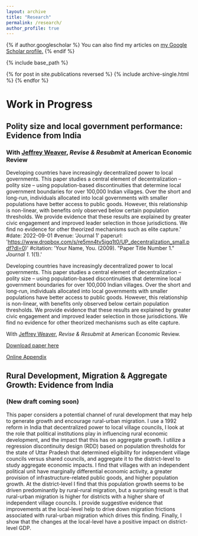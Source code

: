 ```yaml
---
layout: archive
title: "Research"
permalink: /research/
author_profile: true
---
```


{% if author.googlescholar %}
  You can also find my articles on <u><a href="{{author.googlescholar}}">my Google Scholar profile</a>.</u>
{% endif %}

{% include base_path %} 

{% for post in site.publications reversed %}
  {% include archive-single.html %}
{% endfor %}

# Work in Progress

## Polity size and local government performance: Evidence from India 

### With [Jeffrey Weaver](https://www.jeff-weaver.com), *Revise & Resubmit* at American Economic Review 

Developing countries have increasingly decentralized power to local governments. This
paper studies a central element of decentralization – polity size – using population-based
discontinuities that determine local government boundaries for over 100,000 Indian
villages. Over the short and long-run, individuals allocated into local governments
with smaller populations have better access to public goods. However, this relationship
is non-linear, with benefits only observed below certain population thresholds. We
provide evidence that these results are explained by greater civic engagement and improved
leader selection in those jurisdictions. We find no evidence for other theorized
mechanisms such as elite capture.'
#date: 2022-09-01
#venue: 'Journal 1'
paperurl: 'https://www.dropbox.com/s/re5mn4tv5jgq1t0/UP_decentralization_small.pdf?dl=0)'
#citation: 'Your Name, You. (2009). &quot;Paper Title Number 1.&quot; <i>Journal 1</i>. 1(1).'


Developing countries have increasingly decentralized power to local governments. This
paper studies a central element of decentralization – polity size – using population-based
discontinuities that determine local government boundaries for over 100,000 Indian
villages. Over the short and long-run, individuals allocated into local governments
with smaller populations have better access to public goods. However, this relationship
is non-linear, with benefits only observed below certain population thresholds. We
provide evidence that these results are explained by greater civic engagement and improved
leader selection in those jurisdictions. We find no evidence for other theorized
mechanisms such as elite capture. 

With [Jeffrey Weaver](https://www.jeff-weaver.com), *Revise & Resubmit* at American Economic Review. 

[Download paper here](https://www.dropbox.com/s/re5mn4tv5jgq1t0/UP_decentralization_small.pdf?dl=0)

[Online Appendix](https://www.dropbox.com/s/kkppgs8vm80wqc0/online_appendix.pdf?dl=0)



## Rural Development, Migration & Aggregate Growth: Evidence from India

### (New draft coming soon)

This paper considers a potential channel of rural development that may help to generate growth and encourage rural-urban migration. I use a 1992 reform in India that decentralized power to local village councils, I look at the role that political institutions play in influencing rural economic development, and the impact that this has on aggregate growth. I utilize a regression discontinuity design (RDD) based on population thresholds
for the state of Uttar Pradesh that determined eligibility for independent village councils versus shared councils, and aggregate it to the district-level to study aggregate economic impacts. I find that villages
with an independent political unit have marginally differential economic activity, a greater provision of infrastructure-related public goods, and higher population growth. At the district-level I find that this
population growth seems to be driven predominantly by rural-rural migration, but a surprising result is that rural-urban migration is higher for districts with a higher share of independent village councils. I
provide suggestive evidence that improvements at the local-level help to drive down migration frictions associated with rural-urban migration which drives this finding. Finally, I show that the changes at the
local-level have a positive impact on district-level GDP.

